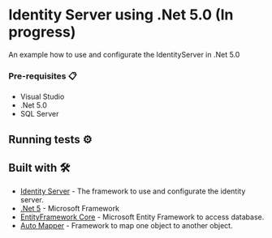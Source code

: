 # Identity Server using .Net 5.0 (In progress)
An example how to use and configurate the IdentityServer in .Net 5.0

### Pre-requisites 📋

* Visual Studio
* .Net 5.0
* SQL Server

## Running tests ⚙️


## Built with 🛠️

* [Identity Server](https://duendesoftware.com/) - The framework to use and configurate the identity server.
* [.Net 5](https://dotnet.microsoft.com/download/dotnet/5.0) - Microsoft Framework
* [EntityFramework Core](https://docs.microsoft.com/es-es/ef/core/) - Microsoft Entity Framework to access database.
* [Auto Mapper](https://automapper.org/) - Framework to map one object to another object.
